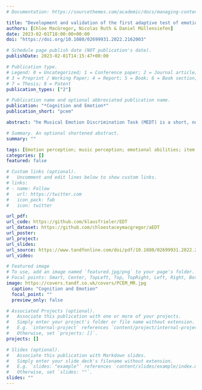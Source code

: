 ```yaml
---
# Documentation: https://sourcethemes.com/academic/docs/managing-content/

title: "Development and validation of the first adaptive test of emotion perception in music"
authors: [Chloe MacGregor, Nicolas Ruth & Daniel Müllensiefen]
date: 2023-02-01T18:00:00+00:00
doi: "https://doi.org/10.1080/02699931.2022.2162003"

# Schedule page publish date (NOT publication's date).
publishDate: 2023-02-01T14:15:47+00:00

# Publication type.
# Legend: 0 = Uncategorized; 1 = Conference paper; 2 = Journal article;
# 3 = Preprint / Working Paper; 4 = Report; 5 = Book; 6 = Book section;
# 7 = Thesis; 8 = Patent
publication_types: ["2"]

# Publication name and optional abbreviated publication name.
publication: "*Cognition and Emotion*"
publication_short: "pcem"

abstract: "he Musical Emotion Discrimination Task (MEDT) is a short, non-adaptive test of theability to discriminate emotions in music. Test-takers hear two performances of the same melody, both played by the same performer but each trying to communicate a different basic emotion, and are asked to determine which one is “happier”, for example. The goal of the current study was to construct a new version of the MEDT using a larger set of shorter, more diverse music clips and an adaptive framework to expand the ability range for which the test can deliver measurements. The first study analysed responses from a large sample of participants (N = 624) to determine how musical features contributed to item difficulty, which resulted in a quantitative model of musical emotion discrimination ability rooted in Item Response Theory (IRT). This model informed the construction of the adaptive MEDT. A second study contributed preliminary evidence for the validity and reliability of the adaptive MEDT, and demonstrated that the new version of the test is suitable for a wider range of abilities. This paper therefore presents the first adaptive musical emotion discrimination test, a new resource for investigating emotion processing which is freely available for research use."

# Summary. An optional shortened abstract.
summary: ""

tags: [Emotion perception; music perception; emotional abilities; item response model; emotion processing]
categories: []
featured: false

# Custom links (optional).
#   Uncomment and edit lines below to show custom links.
# links:
# - name: Follow
#   url: https://twitter.com
#   icon_pack: fab
#   icon: twitter

url_pdf:
url_code: https://github.com/klausfrieler/EDT 
url_dataset: https://github.com/chloestaceymacgregor/aEDT
url_poster:
url_project:
url_slides:
url_source: https://www.tandfonline.com/doi/pdf/10.1080/02699931.2022.2162003?needAccess=true&role=button
url_video:

# Featured image
# To use, add an image named `featured.jpg/png` to your page's folder.
# Focal points: Smart, Center, TopLeft, Top, TopRight, Left, Right, BottomLeft, Bottom, BottomRight.
image: https://covers.tandf.co.uk/covers/PCEM_MR.jpg
  caption: "Cognition and Emotion"
  focal_point: ""
  preview_only: false

# Associated Projects (optional).
#   Associate this publication with one or more of your projects.
#   Simply enter your project's folder or file name without extension.
#   E.g. `internal-project` references `content/project/internal-project/index.md`.
#   Otherwise, set `projects: []`.
projects: []

# Slides (optional).
#   Associate this publication with Markdown slides.
#   Simply enter your slide deck's filename without extension.
#   E.g. `slides: "example"` references `content/slides/example/index.md`.
#   Otherwise, set `slides: ""`.
slides: ""
---
```

